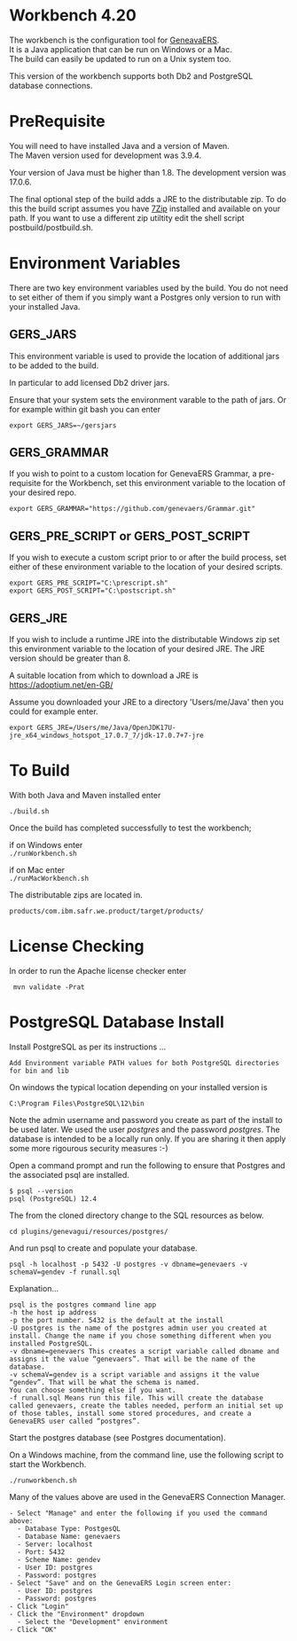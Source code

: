# Workbench 4.20

The workbench is the configuration tool for [GeneavaERS](https://genevaers.org/).  
It is a Java application that can be run on Windows or a Mac.  
The build can easily be updated to run on a Unix system too.

This version of the workbench supports both Db2 and PostgreSQL database connections.

# PreRequisite

You will need to have installed Java and a version of Maven.  
The Maven version used for development was 3.9.4.

Your version of Java must be higher than 1.8.  The development version was 17.0.6.

The final optional step of the build adds a JRE to the distributable zip.
To do this the build script assumes you have [7Zip](https://www.7-zip.org/download.html) installed and available on your path.
If you want to use a different zip utiltity edit the shell script postbuild/postbuild.sh.

# Environment Variables

There are two key environment variables used by the build.
You do not need to set either of them if you simply want a Postgres only version to run with your installed Java.

## GERS_JARS
This environment variable is used to provide the location of additional jars to be added to the build.

In particular to add licensed Db2 driver jars.

Ensure that your system sets the environment varable to the path of jars. 
Or for example within git bash you can enter 

```
export GERS_JARS=~/gersjars
```
## GERS_GRAMMAR

If you wish to point to a custom location for GenevaERS Grammar, a pre-requisite for the Workbench, set this environment variable to the location of your desired repo.

```
export GERS_GRAMMAR="https://github.com/genevaers/Grammar.git"
```

## GERS_PRE_SCRIPT or GERS_POST_SCRIPT

If you wish to execute a custom script prior to or after the build process, set either of these environment variable to the location of your desired scripts.

```
export GERS_PRE_SCRIPT="C:\prescript.sh"
export GERS_POST_SCRIPT="C:\postscript.sh"
```

## GERS_JRE

If you wish to include a runtime JRE into the distributable Windows zip set this environment variable to
the location of your desired JRE. The JRE version should be greater than 8.

A suitable location from which to download a JRE is https://adoptium.net/en-GB/

Assume you downloaded your JRE to a directory 'Users/me/Java' then you could for example enter.

```
export GERS_JRE=/Users/me/Java/OpenJDK17U-jre_x64_windows_hotspot_17.0.7_7/jdk-17.0.7+7-jre
```

# To Build

With both Java and Maven installed enter

```./build.sh```

Once the build has completed successfully to test the workbench;

if on Windows enter   
```./runWorkbench.sh```
    
if on Mac enter  
```./runMacWorkbench.sh```

The distributable zips are located in.

```products/com.ibm.safr.we.product/target/products/```

# License Checking

In order to run the Apache license checker enter

``` mvn validate -Prat```

# PostgreSQL Database Install  
Install PostgreSQL as per its instructions ...  

	Add Environment variable PATH values for both PostgreSQL directories for bin and lib  

On windows the typical location depending on your installed version is 

    C:\Program Files\PostgreSQL\12\bin

Note the admin username and password you create as part of the install to be used later. We used the user *postgres* and the password *postgres*.  The database is intended to be a locally run only.
If you are sharing it then apply some more rigourous security measures :-)

Open a command prompt and run the following to ensure that Postgres and the associated psql are installed.

    $ psql --version
    psql (PostgreSQL) 12.4

The from the cloned directory change to the SQL resources as below.

    cd plugins/genevagui/resources/postgres/

And run psql to create and populate your database. 

    psql -h localhost -p 5432 -U postgres -v dbname=genevaers -v schemaV=gendev -f runall.sql

Explanation... 

    psql is the postgres command line app  
    -h the host ip address  
    -p the port number. 5432 is the default at the install  
    -U postgres is the name of the postgres admin user you created at install. Change the name if you chose something different when you installed PostgreSQL.  
    -v dbname=genevaers This creates a script variable called dbname and assigns it the value “genevaers”. That will be the name of the database.  
    -v schemaV=gendev is a script variable and assigns it the value “gendev”. That will be what the schema is named.  
    You can choose something else if you want.
    -f runall.sql Means run this file. This will create the database called genevaers, create the tables needed, perform an initial set up of those tables, install some stored procedures, and create a GenevaERS user called “postgres”.  

Start the postgres database (see Postgres documentation).  

On a Windows machine, from the command line, use the following script to start the Workbench. 
    
    ./runworkbench.sh

Many of the values above are used in the GenevaERS Connection Manager.

    - Select "Manage" and enter the following if you used the command above:
      - Database Type: PostgesQL
      - Database Name: genevaers
      - Server: localhost
      - Port: 5432
      - Scheme Name: gendev
      - User ID: postgres
      - Password: postgres
    - Select "Save" and on the GenevaERS Login screen enter:
      - User ID: postgres
      - Password: postgres
    - Click "Login"
    - Click the "Environment" dropdown
      - Select the "Development" environment
    - Click "OK"